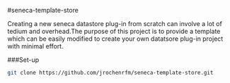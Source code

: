 #seneca-template-store

Creating a new seneca datastore plug-in from scratch can involve a lot of tedium and overhead.The purpose of this project is to provide a template which can be easily modified to create your own datatsore plug-in project with minimal effort.

###Set-up

 ```*.bash
 git clone https://github.com/jrochenrfm/seneca-template-store.git
 ```